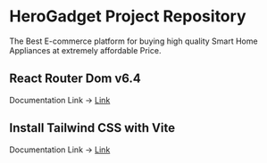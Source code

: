 # HeroGadget Project Repository

 The Best E-commerce platform for buying high quality Smart Home Appliances at extremely affordable Price.


 ## React Router Dom v6.4
 Documentation Link -> [Link](https://reactrouter.com/en/main/start/tutorial)

 ## Install Tailwind CSS with Vite

 Documentation Link -> [Link](https://tailwindcss.com/docs/guides/vite)